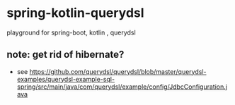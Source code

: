 # spring-kotlin-querydsl
playground for spring-boot, kotlin , querydsl


## note: get rid of hibernate?

- see https://github.com/querydsl/querydsl/blob/master/querydsl-examples/querydsl-example-sql-spring/src/main/java/com/querydsl/example/config/JdbcConfiguration.java
